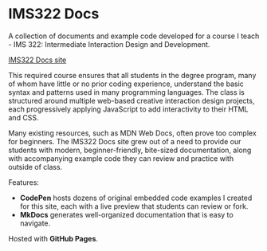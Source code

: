 # IMS322 Docs

A collection of documents and example code developed for a course I teach - IMS 322: Intermediate Interaction Design and Development.

[IMS322 Docs site](https://ersheff.github.io/IMS322-Docs/)

This required course ensures that all students in the degree program, many of whom have little or no prior coding experience, understand the basic syntax and patterns used in many programming languages. The class is structured around multiple web-based creative interaction design projects, each progressively applying JavaScript to add interactivity to their HTML and CSS.

Many existing resources, such as MDN Web Docs, often prove too complex for beginners. The IMS322 Docs site grew out of a need to provide our students with modern, beginner-friendly, bite-sized documentation, along with accompanying example code they can review and practice with outside of class.

Features:

- **CodePen** hosts dozens of original embedded code examples I created for this site, each with a live preview that students can review or fork.
- **MkDocs** generates well-organized documentation that is easy to navigate.

Hosted with **GitHub Pages**.
